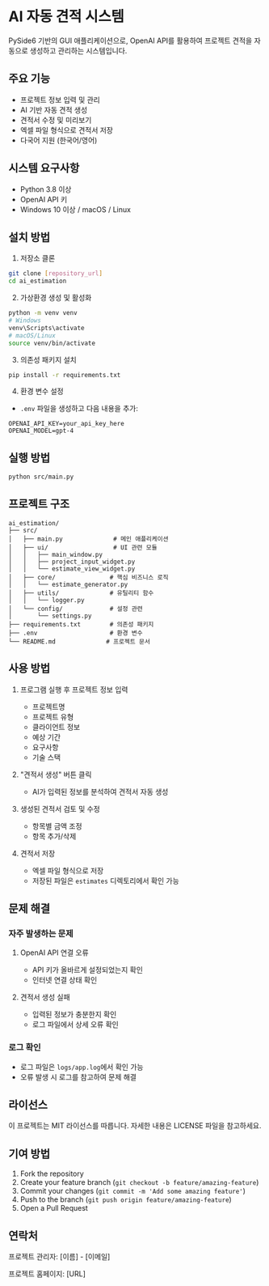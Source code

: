 # AI 자동 견적 시스템

PySide6 기반의 GUI 애플리케이션으로, OpenAI API를 활용하여 프로젝트 견적을 자동으로 생성하고 관리하는 시스템입니다.

## 주요 기능

- 프로젝트 정보 입력 및 관리
- AI 기반 자동 견적 생성
- 견적서 수정 및 미리보기
- 엑셀 파일 형식으로 견적서 저장
- 다국어 지원 (한국어/영어)

## 시스템 요구사항

- Python 3.8 이상
- OpenAI API 키
- Windows 10 이상 / macOS / Linux

## 설치 방법

1. 저장소 클론
```bash
git clone [repository_url]
cd ai_estimation
```

2. 가상환경 생성 및 활성화
```bash
python -m venv venv
# Windows
venv\Scripts\activate
# macOS/Linux
source venv/bin/activate
```

3. 의존성 패키지 설치
```bash
pip install -r requirements.txt
```

4. 환경 변수 설정
- `.env` 파일을 생성하고 다음 내용을 추가:
```
OPENAI_API_KEY=your_api_key_here
OPENAI_MODEL=gpt-4
```

## 실행 방법

```bash
python src/main.py
```

## 프로젝트 구조

```
ai_estimation/
├── src/
│   ├── main.py              # 메인 애플리케이션
│   ├── ui/                  # UI 관련 모듈
│   │   ├── main_window.py
│   │   ├── project_input_widget.py
│   │   └── estimate_view_widget.py
│   ├── core/               # 핵심 비즈니스 로직
│   │   └── estimate_generator.py
│   ├── utils/              # 유틸리티 함수
│   │   └── logger.py
│   └── config/             # 설정 관련
│       └── settings.py
├── requirements.txt        # 의존성 패키지
├── .env                    # 환경 변수
└── README.md              # 프로젝트 문서
```

## 사용 방법

1. 프로그램 실행 후 프로젝트 정보 입력
   - 프로젝트명
   - 프로젝트 유형
   - 클라이언트 정보
   - 예상 기간
   - 요구사항
   - 기술 스택

2. "견적서 생성" 버튼 클릭
   - AI가 입력된 정보를 분석하여 견적서 자동 생성

3. 생성된 견적서 검토 및 수정
   - 항목별 금액 조정
   - 항목 추가/삭제

4. 견적서 저장
   - 엑셀 파일 형식으로 저장
   - 저장된 파일은 `estimates` 디렉토리에서 확인 가능

## 문제 해결

### 자주 발생하는 문제

1. OpenAI API 연결 오류
   - API 키가 올바르게 설정되었는지 확인
   - 인터넷 연결 상태 확인

2. 견적서 생성 실패
   - 입력된 정보가 충분한지 확인
   - 로그 파일에서 상세 오류 확인

### 로그 확인
- 로그 파일은 `logs/app.log`에서 확인 가능
- 오류 발생 시 로그를 참고하여 문제 해결

## 라이선스

이 프로젝트는 MIT 라이선스를 따릅니다. 자세한 내용은 LICENSE 파일을 참고하세요.

## 기여 방법

1. Fork the repository
2. Create your feature branch (`git checkout -b feature/amazing-feature`)
3. Commit your changes (`git commit -m 'Add some amazing feature'`)
4. Push to the branch (`git push origin feature/amazing-feature`)
5. Open a Pull Request

## 연락처

프로젝트 관리자: [이름] - [이메일]

프로젝트 홈페이지: [URL] 